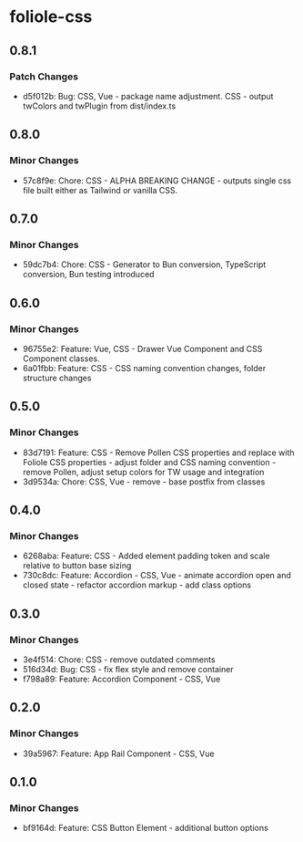 # foliole-css

## 0.8.1

### Patch Changes

- d5f012b: Bug: CSS, Vue - package name adjustment. CSS - output twColors and twPlugin from dist/index.ts

## 0.8.0

### Minor Changes

- 57c8f9e: Chore: CSS - ALPHA BREAKING CHANGE - outputs single css file built either as Tailwind or vanilla CSS.

## 0.7.0

### Minor Changes

- 59dc7b4: Chore: CSS - Generator to Bun conversion, TypeScript conversion, Bun testing introduced

## 0.6.0

### Minor Changes

- 96755e2: Feature: Vue, CSS - Drawer Vue Component and CSS Component classes.
- 6a01fbb: Feature: CSS - CSS naming convention changes, folder structure changes

## 0.5.0

### Minor Changes

- 83d7191: Feature: CSS - Remove Pollen CSS properties and replace with Foliole CSS properties - adjust folder and CSS naming convention - remove Pollen, adjust setup colors for TW usage and integration
- 3d9534a: Chore: CSS, Vue - remove - base postfix from classes

## 0.4.0

### Minor Changes

- 6268aba: Feature: CSS - Added element padding token and scale relative to button base sizing
- 730c8dc: Feature: Accordion - CSS, Vue - animate accordion open and closed state - refactor accordion markup - add class options

## 0.3.0

### Minor Changes

- 3e4f514: Chore: CSS - remove outdated comments
- 516d34d: Bug: CSS - fix flex style and remove container
- f798a89: Feature: Accordion Component - CSS, Vue

## 0.2.0

### Minor Changes

- 39a5967: Feature: App Rail Component - CSS, Vue

## 0.1.0

### Minor Changes

- bf9164d: Feature: CSS Button Element - additional button options
